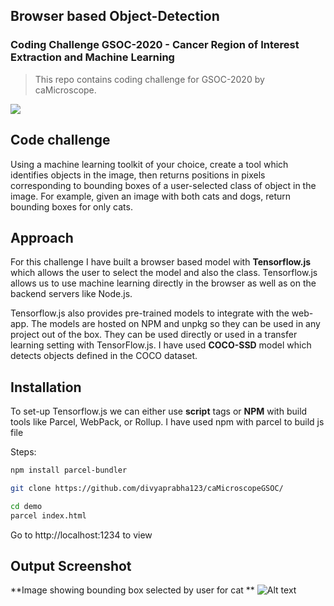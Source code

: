 ## Browser based Object-Detection
### Coding Challenge GSOC-2020 - Cancer Region of Interest Extraction and Machine Learning
> This repo contains coding challenge for GSOC-2020 by caMicroscope.

![](header.png)

## Code challenge
Using a machine learning toolkit of your choice, create a tool which identifies objects in the image, then returns positions in pixels corresponding to bounding boxes of a user-selected class of object in the image. For example, given an image with both cats and dogs, return bounding boxes for only cats.

## Approach
For this challenge I have built a browser based model with **Tensorflow.js** which allows the user to select the model and also the class. Tensorflow.js allows us to use machine learning directly in the browser as well as on the backend servers like Node.js. 

Tensorflow.js also provides pre-trained models to integrate with the web-app. The models are hosted on NPM and unpkg so they can be used in any project out of the box. They can be used directly or used in a transfer learning setting with TensorFlow.js. I have used **COCO-SSD**  model which detects objects defined in the COCO dataset.


## Installation

To set-up Tensorflow.js we can either use **script** tags or **NPM** with build tools like Parcel, WebPack, or Rollup. I have used npm with parcel to build js file

Steps:

```sh
npm install parcel-bundler
```

```sh
git clone https://github.com/divyaprabha123/caMicroscopeGSOC/
```

```sh
cd demo
parcel index.html
```

Go to http://localhost:1234 to view
## Output Screenshot

**Image showing bounding box selected by user for cat **
![Alt text](https://drive.google.com/uc?export=view&id=1RiA5tCmteEa20tnfiM_MpR_GBzrvPHti/view?usp=sharing)

